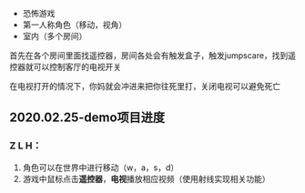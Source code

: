 

- 恐怖游戏
- 第一人称角色（移动，视角）
- 室内（多个房间）

首先在各个房间里面找遥控器，房间各处会有触发盒子，触发jumpscare，找到遥控器就可以控制客厅的电视开关

在电视打开的情况下，你妈就会冲进来把你往死里打，关闭电视可以避免死亡

## 2020.02.25-demo项目进度

### **Z L H**：

1. 角色可以在世界中进行移动（w，a，s，d）
2. 游戏中鼠标点击**遥控器**，**电视**播放相应视频（使用射线实现相关功能）



